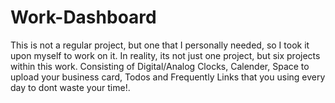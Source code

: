 # Work-Dashboard

This is not a regular project, but one that I personally needed, so I took it upon myself to work on it. In reality, its not just one project, but six projects within this work. Consisting of Digital/Analog Clocks, Calender, Space to upload your business card, Todos and Frequently Links that you using every day to dont waste your time!.

